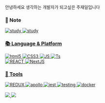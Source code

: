 <p>안녕하세요 생각하는 개발자가 되고싶은 주재일입니다</p>

### :notebook: Note

<a href="https://github.com/jaeilnet/study"><img alt="study" src ="https://img.shields.io/badge/TTL-000000.svg?&style=flat&logo=BookStack&logoColor=white%link=https://github.com/jaeilnet/study"/>
<a href="https://github.com/jaeilnet/study"><img alt="study" src ="https://img.shields.io/badge/Blog-000000.svg?&style=flat&logo=Velog&logoColor=white%link=https://github.com/jaeilnet/study"/>

<!-- [![Hits](https://hits.seeyoufarm.com/api/count/incr/badge.svg?url=https%3A%2F%2Fgithub.com%2Fjaeilnet&count_bg=%23256EFF&title_bg=%23FF2390&icon=&icon_color=%23E7E7E7&title=Hello_Jaeilnet&edge_flat=false)](https://hits.seeyoufarm.com)-->

### :books: Language & Platform

<img alt="html5" src ="https://img.shields.io/badge/HTML5-E34F26.svg?&style=flat&logo=HTML5&logoColor=white"/> <img alt="CSS3" src ="https://img.shields.io/badge/CSS3-1572B6.svg?&style=flat&logo=CSS3&logoColor=white"/>
<img alt="JS" src ="https://img.shields.io/badge/JavaScript-F7DF1E.svg?&style=flat&logo=JavaScript&logoColor=white"/>
<img alt="Ts" src ="https://img.shields.io/badge/TypeScript-3178C6.svg?&style=flat&logo=TypeScript&logoColor=white"/>
<br/>
<img alt="REACT" src ="https://img.shields.io/badge/React-61DAFB.svg?&style=flat&logo=React&logoColor=white"/>
<img alt="NextJS" src ="https://img.shields.io/badge/NextJs-000000.svg?&style=flat&logo=Next.js&logoColor=white"/>

### :rocket: Tools

<div>
<img alt="REDUX" src ="https://img.shields.io/badge/Redux-764ABC.svg?&style=flat&logo=Redux&logoColor=white"/>
<img alt="apollo" src ="https://img.shields.io/badge/Apollo GraphQL-311C87.svg?&style=flat&logo=Apollo GraphQL&logoColor=white"/>
<img alt="jest" src ="https://img.shields.io/badge/Jset-C21325.svg?&style=flat&logo=Jest&logoColor=white"/>
<img alt="testing" src ="https://img.shields.io/badge/Testing Library-E33332.svg?&style=flat&logo=Testing Library&logoColor=white"/>
<img alt="docker" src ="https://img.shields.io/badge/Docker-2496ED.svg?&style=flat&logo=Docker&logoColor=white"/>
<div>

<br/>


<!--    <a href="https://www.notion.so/jaeilit/1080a3483baf41a7a3c33c7dff429141"><img alt="노션" src ="https://img.shields.io/badge/Notion-000000.svg?&style=flat&logo=Notion&logoColor=white$link=https://www.notion.so/1080a3483baf41a7a3c33c7dff429141"/>
 -->

<div>
<img src="https://github-readme-stats.vercel.app/api/top-langs/?username=jaeilnet&show_icons=true&hide_border=true&title_color=004386&icon_color=004386&layout=compact)](https://github.com/jaeilnet">
<img src="https://github-readme-stats.vercel.app/api?username=jaeilnet&show_icons=true">
<div>


